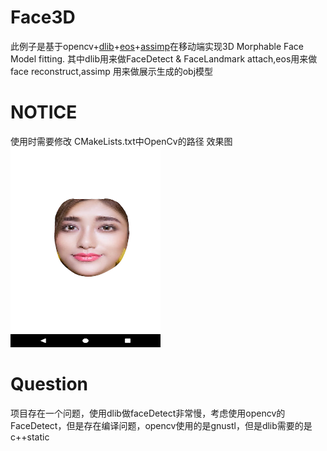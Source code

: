 # Face3D
此例子是基于opencv+[dlib](https://github.com/davisking/dlib)+[eos](https://github.com/patrikhuber/eos)+[assimp](https://github.com/assimp/assimp)在移动端实现3D Morphable Face Model fitting.
其中dlib用来做FaceDetect & FaceLandmark  attach,eos用来做face reconstruct,assimp 用来做展示生成的obj模型
# NOTICE
使用时需要修改 CMakeLists.txt中OpenCv的路径
效果图
<img src="/sample/device-2017-12-29-163133.png" width="240" height="320" />
# Question
项目存在一个问题，使用dlib做faceDetect非常慢，考虑使用opencv的FaceDetect，但是存在编译问题，opencv使用的是gnustl，但是dlib需要的是c++static
